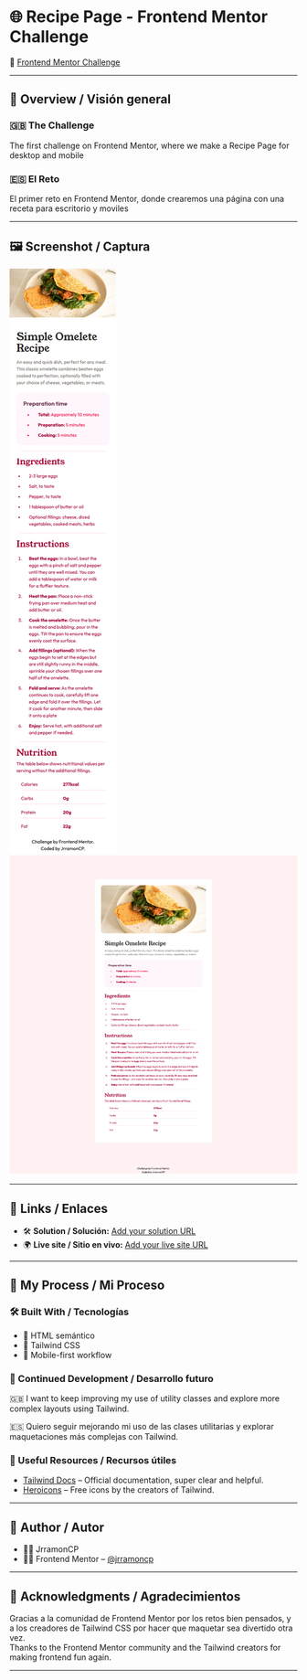 # 🌐 Recipe Page - Frontend Mentor Challenge

🎯 [Frontend Mentor Challenge](https://www.frontendmentor.io/challenges/social-links-profile-UG32l9m6dQ)

---

## 📄 Overview / Visión general

### 🇬🇧 The Challenge
The first challenge on Frontend Mentor, where we make a Recipe Page for desktop and mobile

### 🇪🇸 El Reto
El primer reto en Frontend Mentor, donde crearemos una página con una receta para escritorio y moviles

---

## 🖼️ Screenshot / Captura

![Screenshot](/public/screenshots/mobile.png)
![Screenshot](/public/screenshots/desktop.png)


---

## 🔗 Links / Enlaces

- 🛠️ **Solution / Solución:** [Add your solution URL](https://www.frontendmentor.io/solutions/blog-card-tailwind-css-I5HHttYLDQ)  
- 🌍 **Live site / Sitio en vivo:** [Add your live site URL](https://jrramoncp.github.io/blog-card-preview/)

---

## 🧠 My Process / Mi Proceso

### 🛠️ Built With / Tecnologías

- 🧩 HTML semántico
- 🎨 Tailwind CSS
- 📱 Mobile-first workflow

### 🔁 Continued Development / Desarrollo futuro

🇬🇧 I want to keep improving my use of utility classes and explore more complex layouts using Tailwind.

🇪🇸 Quiero seguir mejorando mi uso de las clases utilitarias y explorar maquetaciones más complejas con Tailwind.

### 🔗 Useful Resources / Recursos útiles

- [Tailwind Docs](https://tailwindcss.com/docs) – Official documentation, super clear and helpful.  
- [Heroicons](https://heroicons.com) – Free icons by the creators of Tailwind.  

---

## 👤 Author / Autor

- 🙋‍♂️ JrramonCP
- 🧑‍💻 Frontend Mentor – [@jrramoncp](https://www.frontendmentor.io/profile/@jrramoncp)  

---

## 🙌 Acknowledgments / Agradecimientos

Gracias a la comunidad de Frontend Mentor por los retos bien pensados, y a los creadores de Tailwind CSS por hacer que maquetar sea divertido otra vez.  
Thanks to the Frontend Mentor community and the Tailwind creators for making frontend fun again.

---
